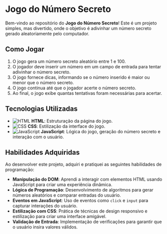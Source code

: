 # Jogo do Número Secreto

Bem-vindo ao repositório do **Jogo do Número Secreto**! Este é um projeto simples, mas divertido, onde o objetivo é adivinhar um número secreto gerado aleatoriamente pelo computador.

## Como Jogar

1. O jogo gera um número secreto aleatório entre 1 e 100.
2. O jogador deve inserir um número em um campo de entrada para tentar adivinhar o número secreto.
3. O jogo fornece dicas, informando se o número inserido é maior ou menor que o número secreto.
4. O jogo continua até que o jogador acerte o número secreto.
5. Ao final, o jogo exibe quantas tentativas foram necessárias para acertar.

## Tecnologias Utilizadas

- ![HTML](https://img.shields.io/badge/HTML5-E34F26?style=for-the-badge&logo=html5&logoColor=white) **HTML**: Estruturação da página do jogo.
- ![CSS](https://img.shields.io/badge/CSS3-1572B6?style=for-the-badge&logo=css3&logoColor=white) **CSS**: Estilização da interface do jogo.
- ![JavaScript](https://img.shields.io/badge/JavaScript-F7DF1E?style=for-the-badge&logo=javascript&logoColor=black) **JavaScript**: Lógica do jogo, geração do número secreto e interação com o usuário.

## Habilidades Adquiridas

Ao desenvolver este projeto, adquiri e pratiquei as seguintes habilidades de programação:

- **Manipulação do DOM**: Aprendi a interagir com elementos HTML usando JavaScript para criar uma experiência dinâmica.
- **Lógica de Programação**: Desenvolvimento de algoritmos para gerar números aleatórios e comparar entradas do usuário.
- **Eventos em JavaScript**: Uso de eventos como `click` e `input` para capturar interações do usuário.
- **Estilização com CSS**: Prática de técnicas de design responsivo e estilização para criar uma interface amigável.
- **Validação de Entrada**: Implementação de verificações para garantir que o usuário insira valores válidos.
